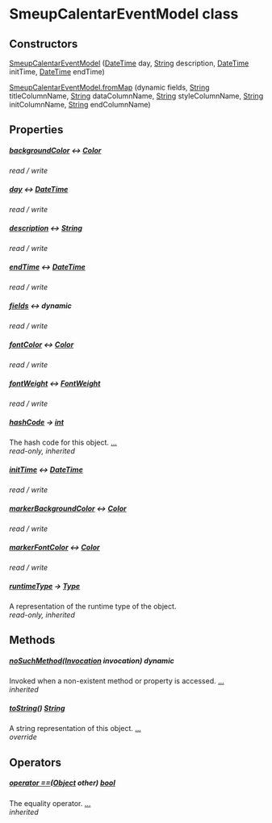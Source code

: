 


# SmeupCalentarEventModel class












## Constructors

[SmeupCalentarEventModel](../smeup_models_widgets_smeup_calendar_event_model/SmeupCalentarEventModel/SmeupCalentarEventModel.md) ([DateTime](https://api.flutter.dev/flutter/dart-core/DateTime-class.html) day, [String](https://api.flutter.dev/flutter/dart-core/String-class.html) description, [DateTime](https://api.flutter.dev/flutter/dart-core/DateTime-class.html) initTime, [DateTime](https://api.flutter.dev/flutter/dart-core/DateTime-class.html) endTime)

    

[SmeupCalentarEventModel.fromMap](../smeup_models_widgets_smeup_calendar_event_model/SmeupCalentarEventModel/SmeupCalentarEventModel.fromMap.md) (dynamic fields, [String](https://api.flutter.dev/flutter/dart-core/String-class.html) titleColumnName, [String](https://api.flutter.dev/flutter/dart-core/String-class.html) dataColumnName, [String](https://api.flutter.dev/flutter/dart-core/String-class.html) styleColumnName, [String](https://api.flutter.dev/flutter/dart-core/String-class.html) initColumnName, [String](https://api.flutter.dev/flutter/dart-core/String-class.html) endColumnName)

    


## Properties

##### [backgroundColor](../smeup_models_widgets_smeup_calendar_event_model/SmeupCalentarEventModel/backgroundColor.md) &#8596; [Color](https://api.flutter.dev/flutter/dart-ui/Color-class.html)



   
_read / write_



##### [day](../smeup_models_widgets_smeup_calendar_event_model/SmeupCalentarEventModel/day.md) &#8596; [DateTime](https://api.flutter.dev/flutter/dart-core/DateTime-class.html)



   
_read / write_



##### [description](../smeup_models_widgets_smeup_calendar_event_model/SmeupCalentarEventModel/description.md) &#8596; [String](https://api.flutter.dev/flutter/dart-core/String-class.html)



   
_read / write_



##### [endTime](../smeup_models_widgets_smeup_calendar_event_model/SmeupCalentarEventModel/endTime.md) &#8596; [DateTime](https://api.flutter.dev/flutter/dart-core/DateTime-class.html)



   
_read / write_



##### [fields](../smeup_models_widgets_smeup_calendar_event_model/SmeupCalentarEventModel/fields.md) &#8596; dynamic



   
_read / write_



##### [fontColor](../smeup_models_widgets_smeup_calendar_event_model/SmeupCalentarEventModel/fontColor.md) &#8596; [Color](https://api.flutter.dev/flutter/dart-ui/Color-class.html)



   
_read / write_



##### [fontWeight](../smeup_models_widgets_smeup_calendar_event_model/SmeupCalentarEventModel/fontWeight.md) &#8596; [FontWeight](https://api.flutter.dev/flutter/dart-ui/FontWeight-class.html)



   
_read / write_



##### [hashCode](https://api.flutter.dev/flutter/dart-core/Object/hashCode.html) &#8594; [int](https://api.flutter.dev/flutter/dart-core/int-class.html)



The hash code for this object. [...](https://api.flutter.dev/flutter/dart-core/Object/hashCode.html)  
_read-only, inherited_



##### [initTime](../smeup_models_widgets_smeup_calendar_event_model/SmeupCalentarEventModel/initTime.md) &#8596; [DateTime](https://api.flutter.dev/flutter/dart-core/DateTime-class.html)



   
_read / write_



##### [markerBackgroundColor](../smeup_models_widgets_smeup_calendar_event_model/SmeupCalentarEventModel/markerBackgroundColor.md) &#8596; [Color](https://api.flutter.dev/flutter/dart-ui/Color-class.html)



   
_read / write_



##### [markerFontColor](../smeup_models_widgets_smeup_calendar_event_model/SmeupCalentarEventModel/markerFontColor.md) &#8596; [Color](https://api.flutter.dev/flutter/dart-ui/Color-class.html)



   
_read / write_



##### [runtimeType](https://api.flutter.dev/flutter/dart-core/Object/runtimeType.html) &#8594; [Type](https://api.flutter.dev/flutter/dart-core/Type-class.html)



A representation of the runtime type of the object.   
_read-only, inherited_




## Methods

##### [noSuchMethod](https://api.flutter.dev/flutter/dart-core/Object/noSuchMethod.html)([Invocation](https://api.flutter.dev/flutter/dart-core/Invocation-class.html) invocation) dynamic



Invoked when a non-existent method or property is accessed. [...](https://api.flutter.dev/flutter/dart-core/Object/noSuchMethod.html)  
_inherited_



##### [toString](../smeup_models_widgets_smeup_calendar_event_model/SmeupCalentarEventModel/toString.md)() [String](https://api.flutter.dev/flutter/dart-core/String-class.html)



A string representation of this object. [...](../smeup_models_widgets_smeup_calendar_event_model/SmeupCalentarEventModel/toString.md)  
_override_




## Operators

##### [operator ==](https://api.flutter.dev/flutter/dart-core/Object/operator_equals.html)([Object](https://api.flutter.dev/flutter/dart-core/Object-class.html) other) [bool](https://api.flutter.dev/flutter/dart-core/bool-class.html)



The equality operator. [...](https://api.flutter.dev/flutter/dart-core/Object/operator_equals.html)  
_inherited_











